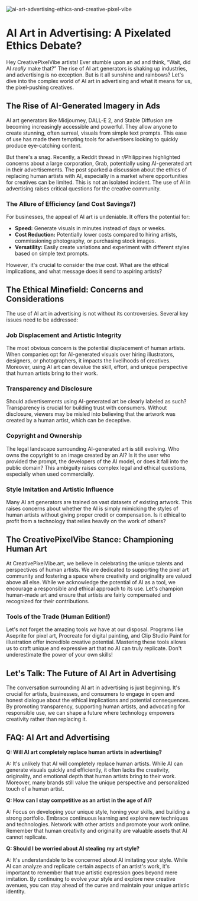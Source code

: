 ![ai-art-advertising-ethics-and-creative-pixel-vibe](https://images.pexels.com/photos/18069362/pexels-photo-18069362.png?auto=compress&cs=tinysrgb&fit=crop&h=627&w=1200)

# AI Art in Advertising: A Pixelated Ethics Debate?

Hey CreativePixelVibe artists! Ever stumble upon an ad and think, “Wait, did AI *really* make that?” The rise of AI art generators is shaking up industries, and advertising is no exception. But is it all sunshine and rainbows? Let's dive into the complex world of AI art in advertising and what it means for us, the pixel-pushing creatives.

## The Rise of AI-Generated Imagery in Ads

AI art generators like Midjourney, DALL-E 2, and Stable Diffusion are becoming increasingly accessible and powerful. They allow anyone to create stunning, often surreal, visuals from simple text prompts. This ease of use has made them tempting tools for advertisers looking to quickly produce eye-catching content.

But there's a snag. Recently, a Reddit thread in r/Philippines highlighted concerns about a large corporation, Grab, potentially using AI-generated art in their advertisements. The post sparked a discussion about the ethics of replacing human artists with AI, especially in a market where opportunities for creatives can be limited. This is not an isolated incident. The use of AI in advertising raises critical questions for the creative community.

### The Allure of Efficiency (and Cost Savings?)

For businesses, the appeal of AI art is undeniable. It offers the potential for:

*   **Speed:** Generate visuals in minutes instead of days or weeks.
*   **Cost Reduction:** Potentially lower costs compared to hiring artists, commissioning photography, or purchasing stock images.
*   **Versatility:** Easily create variations and experiment with different styles based on simple text prompts.

However, it's crucial to consider the *true* cost. What are the ethical implications, and what message does it send to aspiring artists?

## The Ethical Minefield: Concerns and Considerations

The use of AI art in advertising is not without its controversies. Several key issues need to be addressed:

### Job Displacement and Artistic Integrity

The most obvious concern is the potential displacement of human artists. When companies opt for AI-generated visuals over hiring illustrators, designers, or photographers, it impacts the livelihoods of creatives. Moreover, using AI art can devalue the skill, effort, and unique perspective that human artists bring to their work.

### Transparency and Disclosure

Should advertisements using AI-generated art be clearly labeled as such? Transparency is crucial for building trust with consumers. Without disclosure, viewers may be misled into believing that the artwork was created by a human artist, which can be deceptive.

### Copyright and Ownership

The legal landscape surrounding AI-generated art is still evolving. Who owns the copyright to an image created by an AI? Is it the user who provided the prompt, the developers of the AI model, or does it fall into the public domain? This ambiguity raises complex legal and ethical questions, especially when used commercially.

### Style Imitation and Artistic Influence

Many AI art generators are trained on vast datasets of existing artwork. This raises concerns about whether the AI is simply mimicking the styles of human artists without giving proper credit or compensation. Is it ethical to profit from a technology that relies heavily on the work of others?

## The CreativePixelVibe Stance: Championing Human Art

At CreativePixelVibe.art, we believe in celebrating the unique talents and perspectives of human artists. We are dedicated to supporting the pixel art community and fostering a space where creativity and originality are valued above all else. While we acknowledge the potential of AI as a tool, we encourage a responsible and ethical approach to its use. Let's champion human-made art and ensure that artists are fairly compensated and recognized for their contributions.

### Tools of the Trade (Human Edition!)

Let's not forget the amazing tools *we* have at our disposal. Programs like Aseprite for pixel art, Procreate for digital painting, and Clip Studio Paint for illustration offer incredible creative potential. Mastering these tools allows us to craft unique and expressive art that no AI can truly replicate. Don't underestimate the power of your own skills!

## Let's Talk: The Future of AI Art in Advertising

The conversation surrounding AI art in advertising is just beginning. It's crucial for artists, businesses, and consumers to engage in open and honest dialogue about the ethical implications and potential consequences. By promoting transparency, supporting human artists, and advocating for responsible use, we can shape a future where technology empowers creativity rather than replacing it.

## FAQ: AI Art and Advertising

**Q: Will AI art completely replace human artists in advertising?**

A: It's unlikely that AI will completely replace human artists. While AI can generate visuals quickly and efficiently, it often lacks the creativity, originality, and emotional depth that human artists bring to their work. Moreover, many brands still value the unique perspective and personalized touch of a human artist.

**Q: How can I stay competitive as an artist in the age of AI?**

A: Focus on developing your unique style, honing your skills, and building a strong portfolio. Embrace continuous learning and explore new techniques and technologies. Network with other artists and promote your work online. Remember that human creativity and originality are valuable assets that AI cannot replicate.

**Q: Should I be worried about AI stealing my art style?**

A: It's understandable to be concerned about AI imitating your style. While AI can analyze and replicate certain aspects of an artist's work, it's important to remember that true artistic expression goes beyond mere imitation. By continuing to evolve your style and explore new creative avenues, you can stay ahead of the curve and maintain your unique artistic identity.
